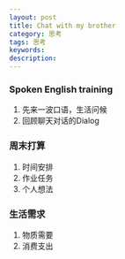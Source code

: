 ```yaml
---
layout: post
title: Chat with my brother
category: 思考
tags: 思考
keywords: 
description: 
---
```


### Spoken English training

1. 先来一波口语，生活问候
2. 回顾聊天对话的Dialog


### 周末打算

1. 时间安排
2. 作业任务
3. 个人想法

### 生活需求
1. 物质需要
2. 消费支出

